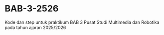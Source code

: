 # BAB-3-2526
Kode dan step untuk praktikum BAB 3 Pusat Studi Multimedia dan Robotika pada tahun ajaran 2025/2026
